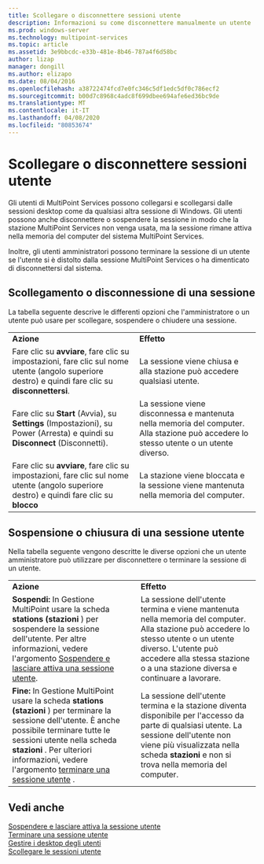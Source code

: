 ```yaml
---
title: Scollegare o disconnettere sessioni utente
description: Informazioni su come disconnettere manualmente un utente
ms.prod: windows-server
ms.technology: multipoint-services
ms.topic: article
ms.assetid: 3e9bbcdc-e33b-481e-8b46-787a4f6d58bc
author: lizap
manager: dongill
ms.author: elizapo
ms.date: 08/04/2016
ms.openlocfilehash: a38722474fcd7e0fc346c5df1edc5df0c786ecf2
ms.sourcegitcommit: b00d7c8968c4adc8f699dbee694afe6ed36bc9de
ms.translationtype: MT
ms.contentlocale: it-IT
ms.lasthandoff: 04/08/2020
ms.locfileid: "80853674"
---
```

# <a name="log-off-or-disconnect-user-sessions"></a>Scollegare o disconnettere sessioni utente
Gli utenti di MultiPoint Services possono collegarsi e scollegarsi dalle sessioni desktop come da qualsiasi altra sessione di Windows. Gli utenti possono anche disconnettere o sospendere la sessione in modo che la stazione MultiPoint Services non venga usata, ma la sessione rimane attiva nella memoria del computer del sistema MultiPoint Services.  
  
Inoltre, gli utenti amministratori possono terminare la sessione di un utente se l'utente si è distolto dalla sessione MultiPoint Services o ha dimenticato di disconnettersi dal sistema.  
  
## <a name="logging-off-or-disconnecting-a-session"></a>Scollegamento o disconnessione di una sessione  
La tabella seguente descrive le differenti opzioni che l'amministratore o un utente può usare per scollegare, sospendere o chiudere una sessione.  
  
|||  
|-|-|  
|**Azione**|**Effetto**|  
|Fare clic su **avviare**, fare clic su impostazioni, fare clic sul nome utente (angolo superiore destro) e quindi fare clic su **disconnettersi**.|La sessione viene chiusa e alla stazione può accedere qualsiasi utente.|  
|Fare clic su **Start** (Avvia), su **Settings** (Impostazioni), su Power (Arresta) e quindi su **Disconnect** (Disconnetti).|La sessione viene disconnessa e mantenuta nella memoria del computer. Alla stazione può accedere lo stesso utente o un utente diverso.|  
|Fare clic su **avviare**, fare clic su impostazioni, fare clic sul nome utente (angolo superiore destro) e quindi fare clic su **blocco**|La stazione viene bloccata e la sessione viene mantenuta nella memoria del computer.|  
  
## <a name="suspending-or-ending-a-users-session"></a>Sospensione o chiusura di una sessione utente  
Nella tabella seguente vengono descritte le diverse opzioni che un utente amministratore può utilizzare per disconnettere o terminare la sessione di un utente.  
  
|||  
|-|-|  
|**Azione**|**Effetto**|  
|**Sospendi:** In Gestione MultiPoint usare la scheda **stations (stazioni** ) per sospendere la sessione dell'utente. Per altre informazioni, vedere l'argomento [Sospendere e lasciare attiva una sessione utente](Suspend-and-Leave-User-Session-Active.md).|La sessione dell'utente termina e viene mantenuta nella memoria del computer. Alla stazione può accedere lo stesso utente o un utente diverso. L'utente può accedere alla stessa stazione o a una stazione diversa e continuare a lavorare.|  
|**Fine:** In Gestione MultiPoint usare la scheda **stations (stazioni** ) per terminare la sessione dell'utente. È anche possibile terminare tutte le sessioni utente nella scheda **stazioni** . Per ulteriori informazioni, vedere l'argomento [terminare una sessione utente](End-a-User-Session.md) .|La sessione dell'utente termina e la stazione diventa disponibile per l'accesso da parte di qualsiasi utente. La sessione dell'utente non viene più visualizzata nella scheda **stazioni** e non si trova nella memoria del computer.|  
  
## <a name="see-also"></a>Vedi anche  
[Sospendere e lasciare attiva la sessione utente](Suspend-and-Leave-User-Session-Active.md)  
[Terminare una sessione utente](End-a-User-Session.md)  
[Gestire i desktop degli utenti](manage-user-desktops-using-multipoint-dashboard.md)  
[Scollegare le sessioni utente](Log-Off-User-Sessions.md)    